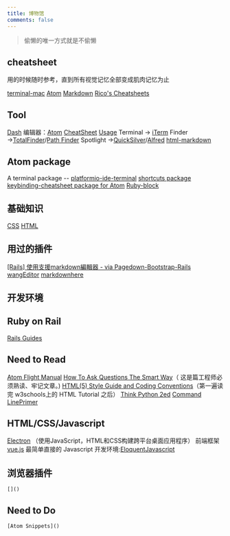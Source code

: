 ```yaml
---
title: 博物馆
comments: false
---
```


<blockquote class="blockquote-center">偷懒的唯一方式就是不偷懒</blockquote>

## cheatsheet

用的时候随时参考，直到所有视觉记忆全部变成肌肉记忆为止

[terminal-mac](https://github.com/0nn0/terminal-mac-cheatsheet/tree/master/%E4%B8%AD%E6%96%87%E8%AF%B7%E5%8F%82%E8%80%83)
[Atom](http://d2wy8f7a9ursnm.cloudfront.net/atom-editor-cheat-sheet.pdf)
[Markdown](https://github.com/adam-p/markdown-here/wiki/Markdown-Cheatsheet)
[Rico's Cheatsheets](http://ricostacruz.com/cheatsheets/)


## Tool

[Dash](https://kapeli.com/dash)
编辑器：[Atom](https://atom.io/)
[CheatSheet](https://www.grandtotal.biz/CheatSheet/)
[Usage](https://mediaatelier.com/Usage/?lang=en)
Terminal → [iTerm](https://www.iterm2.com/)
Finder →[TotalFinder](http://totalfinder.binaryage.com)/[Path Finder](http://www.cocoatech.com/pathfinder)
Spotlight →[QuickSilver](https://qsapp.com/)/[Alfred](https://www.alfredapp.com/)
[html-markdown](http://tool.lu/markdown/)


## Atom package

A terminal package -- [platformio-ide-terminal](https://atom.io/packages/platformio-ide-terminal)
[shortcuts package](https://atom.io/packages/atom-shortcuts)
[keybinding-cheatsheet package for Atom](https://atom.io/packages/keybinding-cheatsheet)
[Ruby-block](https://atom.io/packages/ruby-block)


## 基础知识

[CSS](https://www.w3schools.com/css/default.asp)
[HTML](http://www.w3schools.com/html/default.asp)


## 用过的插件

[[Rails] 使用支援markdown編輯器 - via Pagedown-Bootstrap-Rails](http://georgiowan.logdown.com/notes/313366/rails-supports-markdown-editor-via-pagedown-bootstrap-rails)
[wangEditor](http://www.wangeditor.com/)
[markdownhere](http://qianpm.com/reference/markdown-here/)


## 开发环境

## Ruby on Rail
[Rails Guides](http://guides.rubyonrails.org/active_record_querying.html)


## Need to Read

[Atom Flight Manual](http://flight-manual.atom.io/)
[How To Ask Questions The Smart Way](http://www.catb.org/esr/faqs/smart-questions.html)（ 这是篇工程师必须熟读、牢记文章。)
[HTML(5) Style Guide and Coding Conventions](http://www.w3schools.com/html/html5_syntax.asp)（第一遍读完 w3schools上的 HTML Tutorial 之后）
[Think Python 2ed](http://greenteapress.com/thinkpython2/html/thinkpython2002.html##sec6)
[Command LinePrimer](https://developer.apple.com/library/content/documentation/OpenSource/Conceptual/ShellScripting/CommandLIePrimer/CommandLine.html)



## HTML/CSS/Javascript

[Electron](http://electron.atom.io/)  （使用JavaScript，HTML和CSS构建跨平台桌面应用程序）
前端框架  [vue.js](https://vuejs.org/)
最简单直接的 Javascript 开发环境:[EloquentJavascript](http://eloquentjavascript.net/)



## 浏览器插件

    []()



## Need to Do

    [Atom Snippets]()
  </div>
